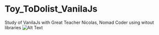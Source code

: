 # Toy_ToDolist_VanilaJs
Study of VanilaJs with Great Teacher Nicolas, Nomad Coder
using witout libraries
![Alt Text](https://media.giphy.com/media/jqHPRYZUV1LyVn01Tu/giphy.gif)
